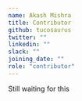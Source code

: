 ```yaml
---
name: Akash Mishra
title: Contributor
github: tucosaurus
twitter: ""
linkedin: ""
slack: ""
joining_date: ""
role: "contributor"
---
```


Still waiting for this
